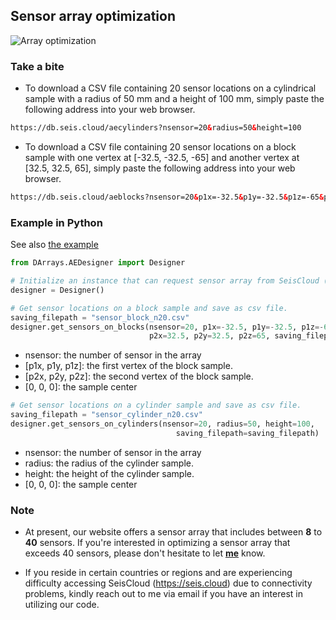 
## Sensor array optimization

![Array optimization](https://github.com/myliangding/DAE/blob/master/documentation/AE_sensor_ani.gif)
### Take a bite
- To download a CSV file containing 20 sensor locations on a cylindrical sample with a radius of 50 mm and a height of 100 mm, simply paste the following address into your web browser.
```html
https://db.seis.cloud/aecylinders?nsensor=20&radius=50&height=100
```

- To download a CSV file containing 20 sensor locations on a block sample with one vertex at [-32.5, -32.5, -65] and another vertex at [32.5, 32.5, 65], simply paste the following address into your web browser.
```html
https://db.seis.cloud/aeblocks?nsensor=20&p1x=-32.5&p1y=-32.5&p1z=-65&p2x=32.5&p2y=32.5&p2z=65
```


### Example in Python

See also <a href="https://github.com/Liang-Ding/DAE/blob/master/examples/get_sensor_locations.py">the example</a>

```python
from DArrays.AEDesigner import Designer
```

```python
# Initialize an instance that can request sensor array from SeisCloud (https://seis.cloud). 
designer = Designer()
```

```python
# Get sensor locations on a block sample and save as csv file.
saving_filepath = "sensor_block_n20.csv"
designer.get_sensors_on_blocks(nsensor=20, p1x=-32.5, p1y=-32.5, p1z=-65,
                               p2x=32.5, p2y=32.5, p2z=65, saving_filepath=saving_filepath)
```
* nsensor: the number of sensor in the array
* [p1x, p1y, p1z]: the first vertex of the block sample.
* [p2x, p2y, p2z]: the second vertex of the block sample. 
* [0, 0, 0]: the sample center


```python
# Get sensor locations on a cylinder sample and save as csv file.
saving_filepath = "sensor_cylinder_n20.csv"
designer.get_sensors_on_cylinders(nsensor=20, radius=50, height=100,
                                     saving_filepath=saving_filepath)
```
* nsensor: the number of sensor in the array
* radius: the radius of the cylinder sample. 
* height: the height of the cylinder sample. 
* [0, 0, 0]: the sample center


### Note
- At present, our website offers a sensor array that includes between **8** to **40** sensors. If you're interested in optimizing a sensor array that exceeds 40 sensors, please don't hesitate to let [**me**](mailto:myliang.ding@mail.utoronto.ca) know.

- If you reside in certain countries or regions and are experiencing difficulty accessing SeisCloud (https://seis.cloud) due to connectivity problems, kindly reach out to me via email if you have an interest in utilizing our code.

